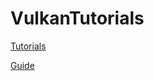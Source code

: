 # VulkanTutorials

[Tutorials](https://vulkan-tutorial.com/)

[Guide](https://github.com/KhronosGroup/Vulkan-Guide)
